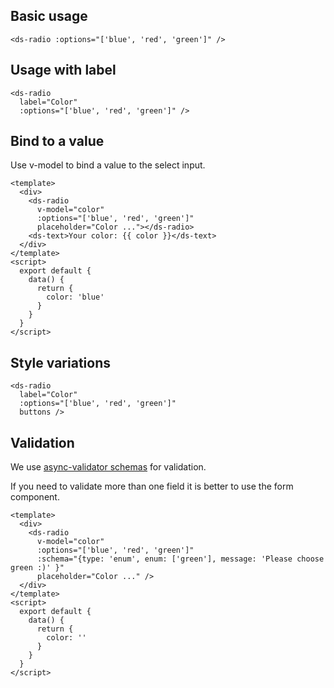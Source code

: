 ## Basic usage

```
<ds-radio :options="['blue', 'red', 'green']" />
```

## Usage with label

```
<ds-radio
  label="Color"
  :options="['blue', 'red', 'green']" />
```

## Bind to a value

Use v-model to bind a value to the select input.

```
<template>
  <div>
    <ds-radio
      v-model="color"
      :options="['blue', 'red', 'green']"
      placeholder="Color ..."></ds-radio>
    <ds-text>Your color: {{ color }}</ds-text>
  </div>
</template>
<script>
  export default {
    data() {
      return {
        color: 'blue'
      }
    }
  }
</script>
```

## Style variations

```
<ds-radio
  label="Color"
  :options="['blue', 'red', 'green']"
  buttons />
```

## Validation

We use <a href="https://github.com/yiminghe/async-validator" targe="_blank">async-validator schemas</a> for validation.

If you need to validate more than one field it is better to use the form component.

```
<template>
  <div>
    <ds-radio
      v-model="color"
      :options="['blue', 'red', 'green']"
      :schema="{type: 'enum', enum: ['green'], message: 'Please choose green :)' }"
      placeholder="Color ..." />
  </div>
</template>
<script>
  export default {
    data() {
      return {
        color: ''
      }
    }
  }
</script>
```
